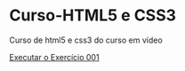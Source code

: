 # Curso-HTML5 e CSS3
 Curso de html5 e css3 do curso em vídeo


<a href="https://romulo-de-jesus.github.io/Curso-HTML5-e-CSS3/Exerc%C3%ADcios/EX001/">Executar o Exercício 001</a>